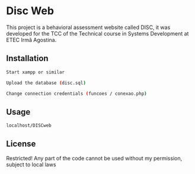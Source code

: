 # Disc Web

This project is a behavioral assessment website called DISC, it was developed for the TCC of the Technical course in Systems Development at ETEC Irmã Agostina.

## Installation


```bash
Start xampp or similar
```
```bash
Upload the database (disc.sql)
```
```bash
Change connection credentials (funcoes / conexao.php)
```


## Usage

```bash
localhost/DISCweb
```


## License
Restricted! Any part of the code cannot be used without my permission, subject to local laws